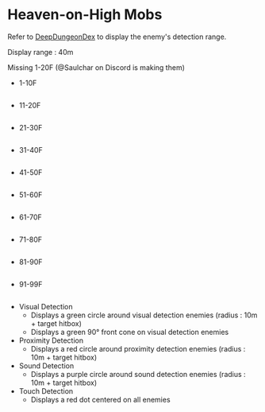 # Heaven-on-High Mobs

Refer to [DeepDungeonDex](https://github.com/wolfcomp/DeepDungeonDex) to display the enemy's detection range.

Display range : 40m

Missing 1-20F (@Saulchar on Discord is making them)

* 1-10F
```

```
* 11-20F
```

```
* 21-30F
```

```
* 31-40F
```

```
* 41-50F
```

```
* 51-60F
```

```
* 61-70F
```

```
* 71-80F
```

```
* 81-90F
```

```
* 91-99F
```

```
* Visual Detection
   * Displays a green circle around visual detection enemies (radius : 10m + target hitbox)
   * Displays a green 90° front cone on visual detection enemies
* Proximity Detection
   * Displays a red circle around proximity detection enemies (radius : 10m + target hitbox)
* Sound Detection
   * Displays a purple circle around sound detection enemies (radius : 10m + target hitbox)
* Touch Detection
   * Displays a red dot centered on all enemies
